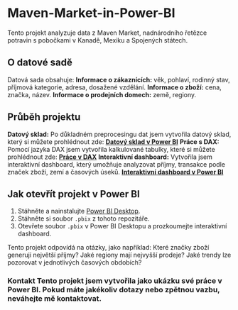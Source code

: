# Maven-Market-in-Power-BI

Tento projekt analyzuje data z Maven Market, nadnárodního řetězce potravin s pobočkami v Kanadě, Mexiku a Spojených státech. 
## O datové sadě
Datová sada obsahuje: 
**Informace o zákaznících:** věk, pohlaví, rodinný stav, příjmová kategorie, adresa, dosažené vzdělání. 
**Informace o zboží:** cena, značka, název.
**Informace o prodejních domech:** země, regiony.

## Průběh projektu
 **Datový sklad:** Po důkladném preprocesingu dat jsem vytvořila datový sklad, který si můžete prohlédnout zde: **[Datový sklad v Power BI](https://github.com/AlenaMochalina/Maven-Market-in-Power-BI/blob/main/Datov%C3%BD%20sklad%20v%20Power%20BI.png)**
**Práce s DAX:** Pomocí jazyka DAX jsem vytvořila kalkulované tabulky, které si můžete prohlédnout zde: **[Práce v DAX](https://github.com/AlenaMochalina/Maven-Market-in-Power-BI/blob/main/Pr%C3%A1ce%20v%20DAX.png)**
**Interaktivní dashboard:** Vytvořila jsem interaktivní dashboard, který umožňuje analyzovat příjmy, transakce podle značek zboží, zemí a časových úseků. **[Interaktivní dashboard v Power BI](https://github.com/AlenaMochalina/Maven-Market-in-Power-BI/blob/main/Interaktivn%C3%AD%20dashboard%20v%20Power%20BI.png)**

## Jak otevřít projekt v Power BI
  1. Stáhněte a nainstalujte [Power BI Desktop](https://powerbi.microsoft.com/desktop/).
  2. Stáhněte si soubor `.pbix` z tohoto repozitáře.
  3. Otevřete soubor `.pbix` v Power BI Desktopu a prozkoumejte interaktivní dashboard.
     
Tento projekt odpovídá na otázky, jako například:
Které značky zboží generují největší příjmy?
Jaké regiony mají nejvyšší prodeje?
Jaké trendy lze pozorovat v jednotlivých časových obdobích?

### Kontakt Tento projekt jsem vytvořila jako ukázku své práce v Power BI. Pokud máte jakékoliv dotazy nebo zpětnou vazbu, neváhejte mě kontaktovat. 

